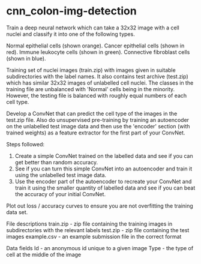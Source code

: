 # cnn_colon-img-detection
Train a deep neural network which can take a 32x32 image with a cell nuclei and classify it into one of the following types.

Normal epithelial cells (shown orange).
Cancer epithelial cells (shown in red).
Immune leukocyte cells (shown in green).
Connective fibroblast cells (shown in blue).

Training set of nuclei images (train.zip) with images given in suitable subdirectories with the label names. 
It also contains test archive (test.zip) which has similar 32x32 images of unlabelled cell nuclei.
The classes in the training file are unbalanced with 'Normal' cells being in the minority. However, the testing file is balanced with roughly equal 
numbers of each cell type.

Develop a ConvNet that can predict the cell type of the images in the test.zip file. 
Also do unsupervised pre-training by training an autoencoder on the unlabelled test image data and then use the 'encoder' section (with trained weights) 
as a feature extractor for the first part of your ConvNet.

Steps followed:
  1. Create a simple ConvNet trained on the labelled data and see if you can get better than random accuracy.
  2. See if you can turn this simple ConvNet into an autoencoder and train it using the unlabelled test image data.
  3. Use the encoder part of the autoencoder to recreate your ConvNet and train it using the smaller quantity of labelled data and see if you can beat the 
      accuracy of your initial ConvNet.
      
Plot out loss / accuracy curves to ensure you are not overfitting the training data set.

File descriptions
  train.zip - zip file containing the training images in subdirectories with the relevant labels
  test.zip - zip file containing the test images
  example.csv - an example submission file in the correct format

Data fields
  Id - an anonymous id unique to a given image
  Type - the type of cell at the middle of the image
